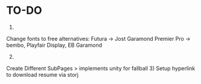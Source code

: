 # TO-DO
1)
  Change fonts to free alternatives:
  Futura -> Jost
  Garamond Premier Pro -> bembo, Playfair Display, EB Garamond

2)
  Create Different SubPages
    > implements unity for fallball
3)
  Setup hyperlink to download resume via storj
